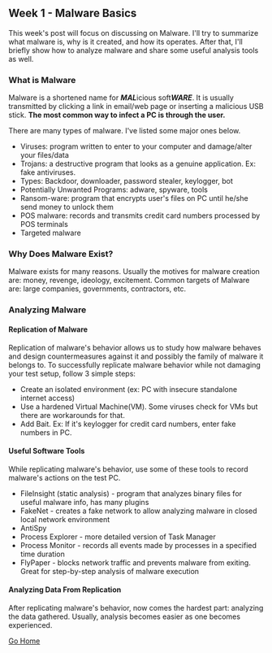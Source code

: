 ## Week 1 - Malware Basics              

This week's post will focus on discussing on Malware. I'll try to summarize what malware is, why is it created, and how its operates. 
After that, I'll briefly show how to analyze malware and share some useful analysis tools as well.

### What is Malware
Malware is a shortened name for ***MAL***icious soft***WARE***. It is usually transmitted by clicking a link in email/web page or inserting a malicious USB stick. **The most common way to infect a PC is through the user.**

There are many types of malware. I've listed some major ones below.
* Viruses: program written to enter to your computer and damage/alter your files/data
* Trojans: a destructive program that looks as a genuine application. Ex: fake antiviruses.
* Types: Backdoor, downloader, password stealer, keylogger, bot
* Potentially Unwanted Programs: adware, spyware, tools
* Ransom-ware: program that encrypts user's files on PC until he/she send money to unlock them
* POS malware: records and transmits credit card numbers processed by POS terminals
* Targeted malware

### Why Does Malware Exist?
Malware exists for many reasons. Usually the motives for malware creation are: money, revenge, ideology, excitement.
Common targets of Malware are: large companies, governments, contractors, etc.

### Analyzing Malware
#### Replication of Malware
Replication of malware's behavior allows us to study how malware behaves and design countermeasures against it and possibly the family of malware it belongs to.
To successfully replicate malware behavior while not damaging your test setup, follow 3 simple steps:
* Create an isolated environment (ex: PC with insecure standalone internet access)
* Use a hardened Virtual Machine(VM). Some viruses check for VMs but there are workarounds for that.
* Add Bait. Ex: If it's keylogger for credit card numbers, enter fake numbers in PC.

#### Useful Software Tools
While replicating malware's behavior, use some of these tools to record malware's actions on the test PC.
* FileInsight (static analysis) - program that analyzes binary files for useful malware info, has many plugins
* FakeNet - creates a fake network to allow analyzing malware in closed local network environment
* AntiSpy
* Process Explorer - more detailed version of Task Manager
* Process Monitor - records all events made by processes in a specified time duration
* FlyPaper - blocks network traffic and prevents malware from exiting. Great for step-by-step analysis of malware execution

#### Analyzing Data From Replication
After replicating malware's behavior,  now comes the hardest part: analyzing the data gathered. Usually, analysis
becomes easier as one becomes experienced. 

[Go Home](index.md) 

